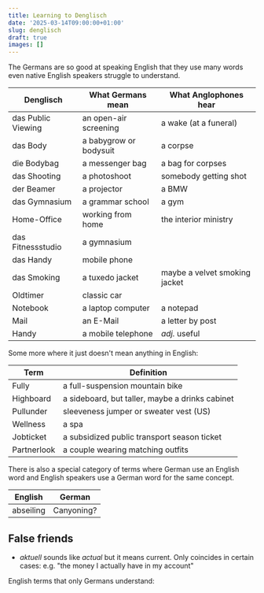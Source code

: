 ```yaml
---
title: Learning to Denglisch
date: '2025-03-14T09:00:00+01:00'
slug: denglisch
draft: true
images: []
---
```


The Germans are so good at speaking English that they use many words even native English speakers struggle to understand.

Denglisch          | What Germans mean               | What Anglophones hear
-------------------|---------------------------------|---------------
das Public Viewing | an open-air screening           | a wake (at a funeral)
das Body           | a babygrow or bodysuit          | a corpse
die Bodybag        | a messenger bag                 | a bag for corpses
das Shooting       | a photoshoot                    | somebody getting shot
der Beamer         | a projector                     | a BMW
das Gymnasium      | a grammar school                | a gym
Home-Office        | working from home               | the interior ministry
das Fitnessstudio  | a gymnasium                     | 
das Handy          | mobile phone                    |
das Smoking        | a tuxedo jacket                 | maybe a velvet smoking jacket
Oldtimer           | classic car                     |
Notebook           | a laptop computer               | a notepad
Mail               | an E-Mail                       | a letter by post
Handy              | a mobile telephone              | *adj.* useful

Some more where it just doesn't mean anything in English:

Term        | Definition
------------|--------------------------------
Fully       | a full-suspension mountain bike
Highboard   | a sideboard, but taller, maybe a drinks cabinet
Pullunder   | sleeveness jumper or sweater vest (US)
Wellness    | a spa
Jobticket   | a subsidized public transport season ticket
Partnerlook | a couple wearing matching outfits

There is also a special category of terms where German use an English word and English speakers use a German word for the same concept.

English  | German    
----------|---------
abseiling | Canyoning?


## False friends

* *aktuell* sounds like *actual* but it means current. Only coincides in certain cases: e.g. "the money I actually have in my account"



English terms that only Germans understand:









